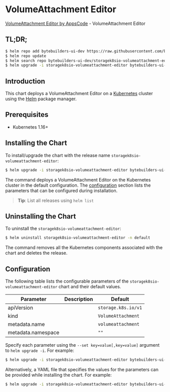 # VolumeAttachment Editor

[VolumeAttachment Editor by AppsCode](https://byte.builders) - VolumeAttachment Editor

## TL;DR;

```bash
$ helm repo add bytebuilders-ui-dev https://raw.githubusercontent.com/bytebuilders/ui-wizards/
$ helm repo update
$ helm search repo bytebuilders-ui-dev/storagek8sio-volumeattachment-editor --version=v0.4.17
$ helm upgrade -i storagek8sio-volumeattachment-editor bytebuilders-ui-dev/storagek8sio-volumeattachment-editor -n default --create-namespace --version=v0.4.17
```

## Introduction

This chart deploys a VolumeAttachment Editor on a [Kubernetes](http://kubernetes.io) cluster using the [Helm](https://helm.sh) package manager.

## Prerequisites

- Kubernetes 1.16+

## Installing the Chart

To install/upgrade the chart with the release name `storagek8sio-volumeattachment-editor`:

```bash
$ helm upgrade -i storagek8sio-volumeattachment-editor bytebuilders-ui-dev/storagek8sio-volumeattachment-editor -n default --create-namespace --version=v0.4.17
```

The command deploys a VolumeAttachment Editor on the Kubernetes cluster in the default configuration. The [configuration](#configuration) section lists the parameters that can be configured during installation.

> **Tip**: List all releases using `helm list`

## Uninstalling the Chart

To uninstall the `storagek8sio-volumeattachment-editor`:

```bash
$ helm uninstall storagek8sio-volumeattachment-editor -n default
```

The command removes all the Kubernetes components associated with the chart and deletes the release.

## Configuration

The following table lists the configurable parameters of the `storagek8sio-volumeattachment-editor` chart and their default values.

|     Parameter      | Description |            Default             |
|--------------------|-------------|--------------------------------|
| apiVersion         |             | <code>storage.k8s.io/v1</code> |
| kind               |             | <code>VolumeAttachment</code>  |
| metadata.name      |             | <code>volumeattachment</code>  |
| metadata.namespace |             | <code>""</code>                |


Specify each parameter using the `--set key=value[,key=value]` argument to `helm upgrade -i`. For example:

```bash
$ helm upgrade -i storagek8sio-volumeattachment-editor bytebuilders-ui-dev/storagek8sio-volumeattachment-editor -n default --create-namespace --version=v0.4.17 --set apiVersion=storage.k8s.io/v1
```

Alternatively, a YAML file that specifies the values for the parameters can be provided while
installing the chart. For example:

```bash
$ helm upgrade -i storagek8sio-volumeattachment-editor bytebuilders-ui-dev/storagek8sio-volumeattachment-editor -n default --create-namespace --version=v0.4.17 --values values.yaml
```
